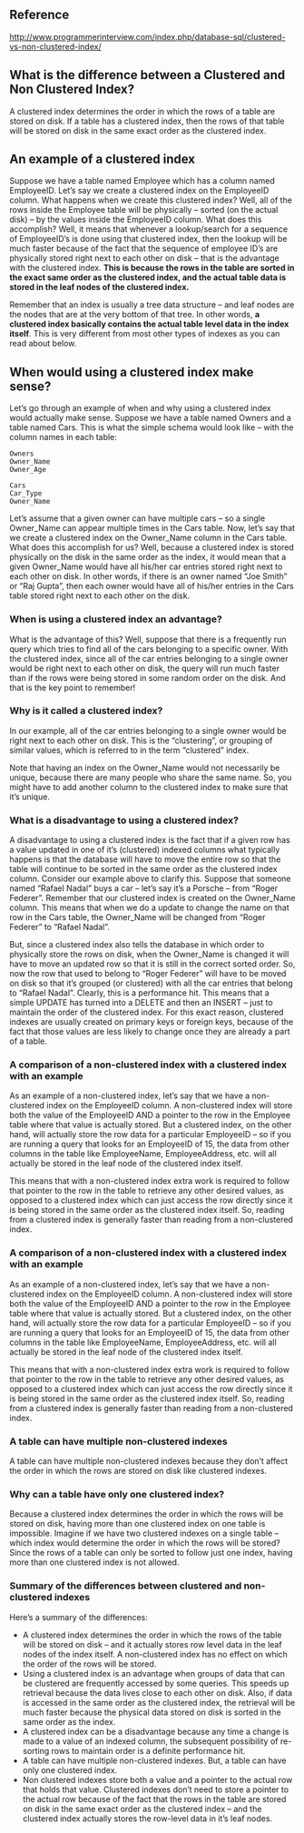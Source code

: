 ## Reference

http://www.programmerinterview.com/index.php/database-sql/clustered-vs-non-clustered-index/

## What is the difference between a Clustered and Non Clustered Index?
A clustered index determines the order in which the rows of a table are stored on disk. If a table has a clustered index, then the rows of that table will be stored on disk in the same exact order as the clustered index.

## An example of a clustered index
Suppose we have a table named Employee which has a column named EmployeeID. Let’s say we create a clustered index on the EmployeeID column. What happens when we create this clustered index? Well, all of the rows inside the Employee table will be physically – sorted (on the actual disk) – by the values inside the EmployeeID column. What does this accomplish? Well, it means that whenever a lookup/search for a sequence of EmployeeID’s is done using that clustered index, then the lookup will be much faster because of the fact that the sequence of employee ID’s are physically stored right next to each other on disk – that is the advantage with the clustered index. __This is because the rows in the table are sorted in the exact same order as the clustered index, and the actual table data is stored in the leaf nodes of the clustered index.__

Remember that an index is usually a tree data structure – and leaf nodes are the nodes that are at the very bottom of that tree. In other words, __a clustered index basically contains the actual table level data in the index itself__. This is very different from most other types of indexes as you can read about below.

## When would using a clustered index make sense?

Let’s go through an example of when and why using a clustered index would actually make sense. Suppose we have a table named Owners and a table named Cars. This is what the simple schema would look like – with the column names in each table:
```
Owners
Owner_Name
Owner_Age

Cars
Car_Type
Owner_Name
```
Let’s assume that a given owner can have multiple cars – so a single Owner_Name can appear multiple times in the Cars table.
Now, let’s say that we create a clustered index on the Owner_Name column in the Cars table. What does this accomplish for us? Well, because a clustered index is stored physically on the disk in the same order as the index, it would mean that a given Owner_Name would have all his/her car entries stored right next to each other on disk. In other words, if there is an owner named “Joe Smith” or “Raj Gupta”, then each owner would have all of his/her entries in the Cars table stored right next to each other on the disk.

### When is using a clustered index an advantage?

What is the advantage of this? Well, suppose that there is a frequently run query which tries to find all of the cars belonging to a specific owner. With the clustered index, since all of the car entries belonging to a single owner would be right next to each other on disk, the query will run much faster than if the rows were being stored in some random order on the disk. And that is the key point to remember!

### Why is it called a clustered index?

In our example, all of the car entries belonging to a single owner would be right next to each other on disk. This is the “clustering”, or grouping of similar values, which is referred to in the term “clustered” index.

Note that having an index on the Owner_Name would not necessarily be unique, because there are many people who share the same name. So, you might have to add another column to the clustered index to make sure that it’s unique.

### What is a disadvantage to using a clustered index?
A disadvantage to using a clustered index is the fact that if a given row has a value updated in one of it’s (clustered) indexed columns what typically happens is that the database will have to move the entire row so that the table will continue to be sorted in the same order as the clustered index column. Consider our example above to clarify this. Suppose that someone named “Rafael Nadal” buys a car – let’s say it’s a Porsche – from “Roger Federer”. Remember that our clustered index is created on the Owner_Name column. This means that when we do a update to change the name on that row in the Cars table, the Owner_Name will be changed from “Roger Federer” to “Rafael Nadal”.

But, since a clustered index also tells the database in which order to physically store the rows on disk, when the Owner_Name is changed it will have to move an updated row so that it is still in the correct sorted order. So, now the row that used to belong to “Roger Federer” will have to be moved on disk so that it’s grouped (or clustered) with all the car entries that belong to “Rafael Nadal”. Clearly, this is a performance hit. This means that a simple UPDATE has turned into a DELETE and then an INSERT – just to maintain the order of the clustered index. For this exact reason, clustered indexes are usually created on primary keys or foreign keys, because of the fact that those values are less likely to change once they are already a part of a table.

### A comparison of a non-clustered index with a clustered index with an example

As an example of a non-clustered index, let’s say that we have a non-clustered index on the EmployeeID column. A non-clustered index will store both the value of the EmployeeID AND a pointer to the row in the Employee table where that value is actually stored. But a clustered index, on the other hand, will actually store the row data for a particular EmployeeID – so if you are running a query that looks for an EmployeeID of 15, the data from other columns in the table like EmployeeName, EmployeeAddress, etc. will all actually be stored in the leaf node of the clustered index itself.

This means that with a non-clustered index extra work is required to follow that pointer to the row in the table to retrieve any other desired values, as opposed to a clustered index which can just access the row directly since it is being stored in the same order as the clustered index itself. So, reading from a clustered index is generally faster than reading from a non-clustered index.

### A comparison of a non-clustered index with a clustered index with an example

As an example of a non-clustered index, let’s say that we have a non-clustered index on the EmployeeID column. A non-clustered index will store both the value of the EmployeeID AND a pointer to the row in the Employee table where that value is actually stored. But a clustered index, on the other hand, will actually store the row data for a particular EmployeeID – so if you are running a query that looks for an EmployeeID of 15, the data from other columns in the table like EmployeeName, EmployeeAddress, etc. will all actually be stored in the leaf node of the clustered index itself.

This means that with a non-clustered index extra work is required to follow that pointer to the row in the table to retrieve any other desired values, as opposed to a clustered index which can just access the row directly since it is being stored in the same order as the clustered index itself. So, reading from a clustered index is generally faster than reading from a non-clustered index.

### A table can have multiple non-clustered indexes

A table can have multiple non-clustered indexes because they don’t affect the order in which the rows are stored on disk like clustered indexes.

### Why can a table have only one clustered index?

Because a clustered index determines the order in which the rows will be stored on disk, having more than one clustered index on one table is impossible. Imagine if we have two clustered indexes on a single table – which index would determine the order in which the rows will be stored? Since the rows of a table can only be sorted to follow just one index, having more than one clustered index is not allowed.

### Summary of the differences between clustered and non-clustered indexes

Here’s a summary of the differences:

* A clustered index determines the order in which the rows of the table will be stored on disk – and it actually stores row level data in the leaf nodes of the index itself. A non-clustered index has no effect on which the order of the rows will be stored.
* Using a clustered index is an advantage when groups of data that can be clustered are frequently accessed by some queries. This speeds up retrieval because the data lives close to each other on disk. Also, if data is accessed in the same order as the clustered index, the retrieval will be much faster because the physical data stored on disk is sorted in the same order as the index.
* A clustered index can be a disadvantage because any time a change is made to a value of an indexed column, the subsequent possibility of re-sorting rows to maintain order is a definite performance hit.
* A table can have multiple non-clustered indexes. But, a table can have only one clustered index.
* Non clustered indexes store both a value and a pointer to the actual row that holds that value. Clustered indexes don’t need to store a pointer to the actual row because of the fact that the rows in the table are stored on disk in the same exact order as the clustered index – and the clustered index actually stores the row-level data in it’s leaf nodes.
